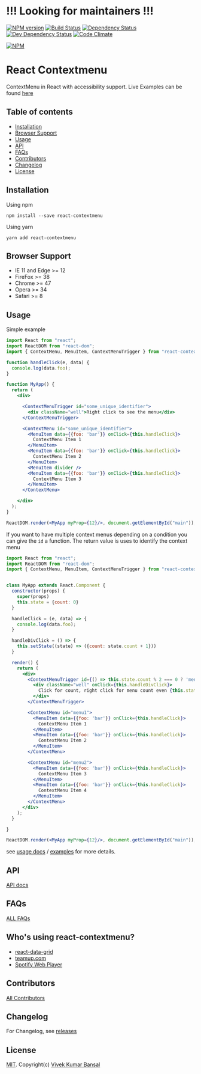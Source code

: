 # !!! Looking for maintainers !!!

[![NPM version][npm-image]][npm-url]
[![Build Status][travis-image]][travis-url]
[![Dependency Status][deps-image]][deps-url]
[![Dev Dependency Status][dev-deps-image]][dev-deps-url]
[![Code Climate][climate-image]][climate-url]

[![NPM](https://nodei.co/npm/react-contextmenu.png?downloads=true&downloadRank=true&stars=true)](https://nodei.co/npm/react-contextmenu/)

# React Contextmenu

ContextMenu in React with accessibility support. Live Examples can be found [here](//vkbansal.github.io/react-contextmenu/)

## Table of contents

 - [Installation](#installation)
 - [Browser Support](#browser-support)
 - [Usage](#usage)
 - [API](#api)
 - [FAQs](#faqs)
 - [Contributors](#contributors)
 - [Changelog](#changelog)
 - [License](#license)

## Installation

Using npm

```
npm install --save react-contextmenu
```

Using yarn

```
yarn add react-contextmenu
```

## Browser Support
- IE 11 and Edge >= 12
- FireFox >= 38
- Chrome >= 47
- Opera >= 34
- Safari >= 8

## Usage

Simple example

```jsx
import React from "react";
import ReactDOM from "react-dom";
import { ContextMenu, MenuItem, ContextMenuTrigger } from "react-contextmenu";

function handleClick(e, data) {
  console.log(data.foo);
}

function MyApp() {
  return (
    <div>

      <ContextMenuTrigger id="some_unique_identifier">
        <div className="well">Right click to see the menu</div>
      </ContextMenuTrigger>

      <ContextMenu id="some_unique_identifier">
        <MenuItem data={{foo: 'bar'}} onClick={this.handleClick}>
          ContextMenu Item 1
        </MenuItem>
        <MenuItem data={{foo: 'bar'}} onClick={this.handleClick}>
          ContextMenu Item 2
        </MenuItem>
        <MenuItem divider />
        <MenuItem data={{foo: 'bar'}} onClick={this.handleClick}>
          ContextMenu Item 3
        </MenuItem>
      </ContextMenu>

    </div>
  );
}

ReactDOM.render(<MyApp myProp={12}/>, document.getElementById("main"));
```

If you want to have multiple context menus depending on a condition you can give the
`id` a function. The return value is uses to identify the context menu

```jsx
import React from "react";
import ReactDOM from "react-dom";
import { ContextMenu, MenuItem, ContextMenuTrigger } from "react-contextmenu";


class MyApp extends React.Component {
  constructor(props) {
    super(props)
    this.state = {count: 0}
  }

  handleClick = (e, data) => {
    console.log(data.foo);
  }

  handleDivClick = () => {
    this.setState((state) => ({count: state.count + 1}))
  }

  render() {
    return (
      <div>
        <ContextMenuTrigger id={() => this.state.count % 2 === 0 ? 'menu1' : 'menu2'}>
          <div className="well" onClick={this.handleDivClick}>
            Click for count, right click for menu count even {this.state.count % 2 === 0 ? 'true' : 'false'}
          </div>
        </ContextMenuTrigger>

        <ContextMenu id="menu1">
          <MenuItem data={{foo: 'bar'}} onClick={this.handleClick}>
            ContextMenu Item 1
          </MenuItem>
          <MenuItem data={{foo: 'bar'}} onClick={this.handleClick}>
            ContextMenu Item 2
          </MenuItem>
        </ContextMenu>

        <ContextMenu id="menu2">
          <MenuItem data={{foo: 'bar'}} onClick={this.handleClick}>
            ContextMenu Item 3
          </MenuItem>
          <MenuItem data={{foo: 'bar'}} onClick={this.handleClick}>
            ContextMenu Item 4
          </MenuItem>
        </ContextMenu>
      </div>
    );
  }

}

ReactDOM.render(<MyApp myProp={12}/>, document.getElementById("main"));
```


see [usage docs](./docs/usage.md) / [examples](./examples) for more details.

## API

[API docs](./docs/api.md)

## FAQs

[ALL FAQs](./docs/faq.md)

## Who's using react-contextmenu?
- [react-data-grid](https://github.com/adazzle/react-data-grid)
- [teamup.com](https://teamup.com)
- [Spotify Web Player](https://open.spotify.com)

## Contributors

[All Contributors](https://github.com/vkbansal/react-contextmenu/graphs/contributors)

## Changelog

For Changelog, see [releases](https://github.com/vkbansal/react-contextmenu/releases)

## License

[MIT](./LICENSE.md). Copyright(c) [Vivek Kumar Bansal](http://vkbansal.me/)

[npm-url]: https://npmjs.org/package/react-contextmenu
[npm-image]: http://img.shields.io/npm/v/react-contextmenu.svg?style=flat-square

[travis-url]: https://travis-ci.org/vkbansal/react-contextmenu
[travis-image]: http://img.shields.io/travis/vkbansal/react-contextmenu/master.svg?style=flat-square

[deps-url]: https://david-dm.org/vkbansal/react-contextmenu
[deps-image]: https://img.shields.io/david/vkbansal/react-contextmenu.svg?style=flat-square

[dev-deps-url]: https://david-dm.org/vkbansal/react-contextmenu
[dev-deps-image]: https://img.shields.io/david/dev/vkbansal/react-contextmenu.svg?style=flat-square

[climate-url]: https://codeclimate.com/github/vkbansal/react-contextmenu
[climate-image]: http://img.shields.io/codeclimate/github/vkbansal/react-contextmenu.svg?style=flat-square
